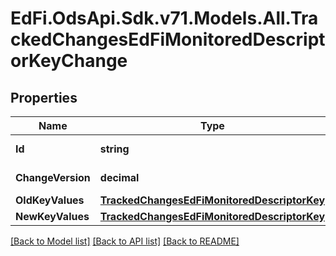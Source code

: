 # EdFi.OdsApi.Sdk.v71.Models.All.TrackedChangesEdFiMonitoredDescriptorKeyChange

## Properties

Name | Type | Description | Notes
------------ | ------------- | ------------- | -------------
**Id** | **string** | Resource identifier | [optional] 
**ChangeVersion** | **decimal** | Change version | [optional] 
**OldKeyValues** | [**TrackedChangesEdFiMonitoredDescriptorKey**](TrackedChangesEdFiMonitoredDescriptorKey.md) |  | [optional] 
**NewKeyValues** | [**TrackedChangesEdFiMonitoredDescriptorKey**](TrackedChangesEdFiMonitoredDescriptorKey.md) |  | [optional] 

[[Back to Model list]](../README.md#documentation-for-models) [[Back to API list]](../README.md#documentation-for-api-endpoints) [[Back to README]](../README.md)

